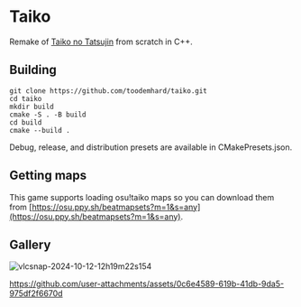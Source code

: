 # Taiko
Remake of [Taiko no Tatsujin](https://en.wikipedia.org/wiki/Taiko_no_Tatsujin) from scratch in C++.

## Building
```
git clone https://github.com/toodemhard/taiko.git
cd taiko
mkdir build
cmake -S . -B build
cd build
cmake --build .
```
Debug, release, and distribution presets are available in CMakePresets.json.

## Getting maps
This game supports loading osu!taiko maps so you can download them from [https://osu.ppy.sh/beatmapsets?m=1&s=any](https://osu.ppy.sh/beatmapsets?m=1&s=any).

## Gallery

![vlcsnap-2024-10-12-12h19m22s154](https://github.com/user-attachments/assets/a7eade20-9aaa-4a67-aadf-7bd415fc93d1)

https://github.com/user-attachments/assets/0c6e4589-619b-41db-9da5-975df2f6670d
